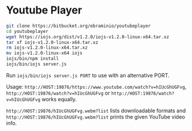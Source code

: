 # Youtube Player #
```bash
git clone https://bitbucket.org/ebraminio/youtubeplayer
cd youtubeplayer
wget https://iojs.org/dist/v1.2.0/iojs-v1.2.0-linux-x64.tar.xz
tar xf iojs-v1.2.0-linux-x64.tar.xz
rm iojs-v1.2.0-linux-x64.tar.xz
mv iojs-v1.2.0-linux-x64 iojs
iojs/bin/npm install
iojs/bin/iojs server.js
```
Run `iojs/bin/iojs server.js PORT` to use with an alternative PORT.

Usage:
`http://HOST:19876/https://www.youtube.com/watch?v=hIUcGhUGFvg`, `http://HOST:19876/watch?v=hIUcGhUGFvg` or `http://HOST:19876/watch?v=hIUcGhUGFvg` works equally.

`http://HOST:19876/hIUcGhUGFvg.webm?list` lists downloadable formats and `http://HOST:19876/hIUcGhUGFvg.webm?list` prints the given YouTube video info.